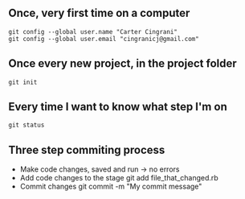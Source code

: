 Once, very first time on a computer
-----------------------------

    git config --global user.name "Carter Cingrani"
    git config --global user.email "cingranicj@gmail.com"

Once every new project, in the project folder
---------------------------------------------

    git init

Every time I want to know what step I'm on
------------------------------------------

    git status

Three step commiting process
----------------------------

* Make code changes, saved and run -> no errors
* Add code changes to the stage
    git add file_that_changed.rb
* Commit changes
    git commit -m "My commit message"